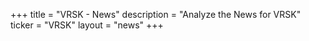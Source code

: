 +++
title = "VRSK - News"
description = "Analyze the News for VRSK"
ticker = "VRSK"
layout = "news"
+++

